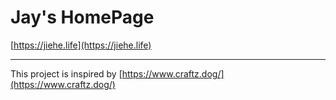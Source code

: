 # Jay's HomePage

[https://jiehe.life](https://jiehe.life) 

---

This project is inspired by [https://www.craftz.dog/](https://www.craftz.dog/)

